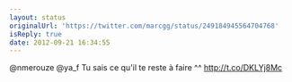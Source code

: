 ```yaml
---
layout: status
originalUrl: 'https://twitter.com/marcgg/status/249184945564704768'
isReply: true
date: 2012-09-21 16:34:55
---
```


@nmerouze @ya_f Tu sais ce qu'il te reste à faire ^^ http://t.co/DKLYj8Mc
